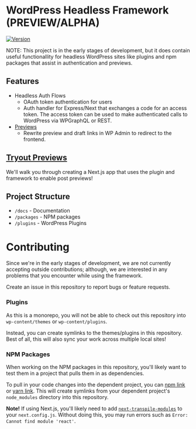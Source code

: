 # WordPress Headless Framework (PREVIEW/ALPHA)

[![Version](https://img.shields.io/npm/v/@wpengine/headless.svg)](https://npmjs.org/package/@wpengine/headless)

NOTE: This project is in the early stages of development, but it does contain useful functionallity for headless WordPress sites like plugins and npm packages that assist in authentication and previews.

## Features

- Headless Auth Flows
  - OAuth token authentication for users
  - Auth handler for Express/Next that exchanges a code for an access token. The access token can be used to make authenticated calls to WordPress via WPGraphQL or REST.
- [Previews](./docs/previews/README.md)
  - Rewrite preview and draft links in WP Admin to redirect to the frontend.

## [Tryout Previews](./docs/previews/README.md)

We'll walk you through creating a Next.js app that uses the plugin and framework to enable post previews!

## Project Structure

- `/docs` - Documentation
- `/packages` - NPM packages
- `/plugins` - WordPress Plugins

# Contributing

Since we're in the early stages of development, we are not currently accepting outside contributions; although, we are interested in any problems that you encounter while using the framework.

Create an issue in this repository to report bugs or feature requests.

### Plugins

As this is a monorepo, you will not be able to check out this repository into `wp-content/themes` or `wp-content/plugins`.

Instead, you can create symlinks to the themes/plugins in this repository. Best of all, this will also sync your work
across multiple local sites!

### NPM Packages

When working on the NPM packages in this repository, you'll likely want to test them in a project that pulls them in
as dependencies.

To pull in your code changes into the dependent project, you can [npm link](https://docs.npmjs.com/cli/v6/commands/npm-link)
or [yarn link](https://classic.yarnpkg.com/en/docs/cli/link/). This will create symlinks from your dependent project's
`node_modules` directory into this repository.

**Note!** If using Next.js, you'll likely need to add [`next-transpile-modules`](https://www.npmjs.com/package/next-transpile-modules)
to your `next.config.js`. Without doing this, you may run errors such as `Error: Cannot find module 'react'`.
